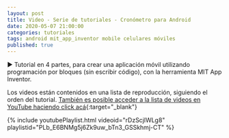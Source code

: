```yaml
---
layout: post
title: Video - Serie de tutoriales - Cronómetro para Android
date: 2020-05-07 21:00:00
categories: tutoriales
tags: android mit_app_inventor mobile celulares móviles
published: true
---
```



▶️ Tutorial en 4 partes, para crear una aplicación móvil utilizando programación por bloques (sin escribir código), con la herramienta MIT App Inventor.

Los videos están contenidos en una lista de reproducción, siguiendo el orden del tutorial. [También es posible acceder a la lista de videos en YouTube haciendo click acá](https://www.youtube.com/watch?v=rDzScjlWLg8&list=PLb_E6BNMg5j6Zk9uw_bTn3_GSSkhmj-CT){:target="_blank"}

{% include youtubePlaylist.html videoid="rDzScjlWLg8" playlistid="PLb_E6BNMg5j6Zk9uw_bTn3_GSSkhmj-CT" %}


